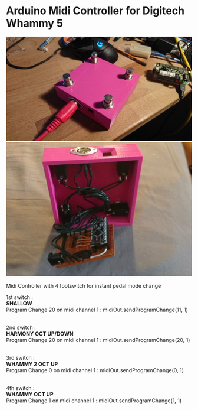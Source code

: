 # Arduino Midi Controller for Digitech Whammy 5
![alt text](https://raw.githubusercontent.com/WinZs/Arduino-Midi-Controller-for-Digitech-Whammy-5-/master/whammy_FootSwitches.jpg)
![alt text](https://raw.githubusercontent.com/WinZs/Arduino-Midi-Controller-for-Digitech-Whammy-5-/master/1512825561824.jpg)

Midi Controller with 4 footswitch for instant pedal mode change

1st switch :<br /> 
**SHALLOW**<br /> 
Program Change 20 on midi channel 1 : midiOut.sendProgramChange(11, 1)<br /><br />

2nd switch :<br />
**HARMONY OCT UP/DOWN** <br />
Program Change 20 on midi channel 1 : midiOut.sendProgramChange(20, 1)<br /><br />

3rd switch :<br />
**WHAMMY 2 OCT UP** <br />
Program Change 0 on midi channel 1 : midiOut.sendProgramChange(0, 1)<br /><br />

4th switch :<br />
**WHAMMY OCT UP**<br /> 
Program Change 1 on midi channel 1 : midiOut.sendProgramChange(1, 1)<br />
